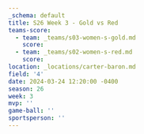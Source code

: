 ```yaml
---
_schema: default
title: S26 Week 3 - Gold vs Red
teams-score:
  - team: _teams/s03-women-s-gold.md
    score:
  - team: _teams/s02-women-s-red.md
    score:
location: _locations/carter-baron.md
field: '4'
date: 2024-03-24 12:20:00 -0400
season: 26
week: 3
mvp: ''
game-ball: ''
sportsperson: ''
---
```

